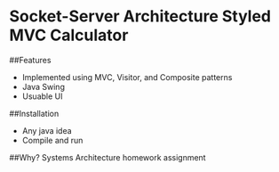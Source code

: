 # Socket-Server Architecture Styled MVC Calculator

##Features
* Implemented using MVC, Visitor, and Composite patterns
* Java Swing
* Usuable UI

##Installation
* Any java idea
* Compile and run

##Why?
Systems Architecture homework assignment
